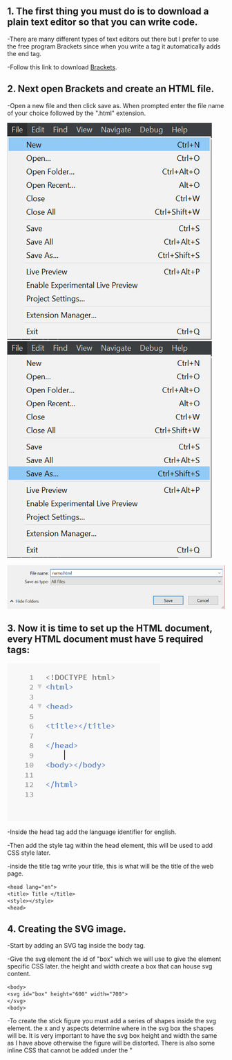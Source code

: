## 1. The first thing you must do is to download a plain text editor so that you can write code.

-There are many different types of text editors out there but I prefer to use the free program Brackets since when you write a tag it automatically adds the end tag.

-Follow this link to download [Brackets](http://brackets.io/).

## 2. Next open Brackets and create an HTML file.
-Open a new file and then click save as. When prompted enter the file name of your choice followed by the ".html" extension.

![new](new.png)    ![saveas](saveas.png)

![name](name.png)

## 3. Now it is time to set up the HTML document, every HTML document must have 5 required tags:

![tags](tags.PNG)

-Inside the head tag add the language identifier for english. 

-Then add the style tag within the head element, this will be used to add CSS style later.

-inside the title tag write your title, this is what will be the title of the web page. 

```
<head lang="en">
<title> Title </title>
<style></style>
<head>
```
## 4. Creating the SVG image.
-Start by adding an SVG tag inside the body tag.

-Give the svg element the id of "box" which we will use to give the element specific CSS later. the height and width create a box that can house svg content.
```
<body>
<svg id="box" height="600" width="700">
</svg>
<body>
```
-To create the stick figure you must add a series of shapes inside the svg element. the x and y aspects determine where in the svg box the shapes will be. It is very important to have the svg box height and width the same as I have above otherwise the figure will be distorted. There is also some inline CSS that cannot be added under the "<style>" tag so it must be put in the shape tags.
```
<circle cx="350" cy="100" r="40" stroke="black" stroke-width="5" fill="white"></circle>  
     
   
<line x1="350" x2="350" y1="140" y2="280" stroke="black" stroke-width="5"></line> 
     
     
     <line x1="350" x2="310" y1="165" y2="210" stroke="black" stroke-width="5"></line>
     
      <line x1="350" x2="390" y1="165" y2="210" stroke="black" stroke-width="5"></line>
  
 <line x1="350" x2="315" y1="278" y2="340" stroke="black" stroke-width="5"></line>
     
<line x1="350" x2="390" y1="278" y2="340" stroke="black" stroke-width="5"></line>
```
